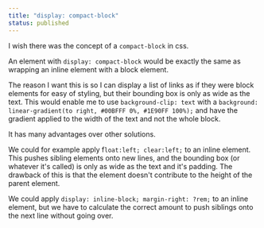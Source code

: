 ```yaml
---
title: "display: compact-block"
status: published
---
```


I wish there was the concept of a `compact-block` in css.

An element with `display: compact-block` would be exactly the same as wrapping an inline element with a block element.

The reason I want this is so I can display a list of links as if they were block elements for easy of styling, but their bounding box is only as wide as the text.  This would enable me to use `background-clip: text` with a `background: linear-gradient(to right, #00BFFF 0%, #1E90FF 100%);` and have the gradient applied to the width of the text and not the whole block.

It has many advantages over other solutions.

We could for example apply f`loat:left; clear:left;` to an inline element.  This pushes sibling elements onto new lines, and the bounding box (or whatever it's called) is only as wide as the text and it's padding.  The drawback of this is that the element doesn't contribute to the height of the parent element.

We could apply `display: inline-block; margin-right: ?rem;` to an inline element, but we have to calculate the correct amount to push siblings onto the next line without going over.
